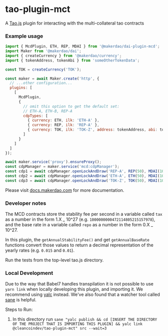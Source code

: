 # tao-plugin-mct

A [Tao.js](https://github.com/cleancoindev/tao.js) plugin for interacting with the
multi-collateral tao contracts

### Example usage

```js
import { McdPlugin, ETH, REP, MDAI } from '@makerdao/dai-plugin-mcd';
import Maker from '@makerdao/dai';
import { createCurrency } from '@makerdao/currency';
import { tokenAddress, tokenAbi } from 'someOtherTokenData';

const TOK = createCurrency('TOK');

const maker = await Maker.create('http', {
  // ...other configuration...
  plugins: [
    [
      McdPlugin,
      {
        // omit this option to get the default set:
        // ETH-A, ETH-B, REP-A
        cdpTypes: [
          { currency: ETH, ilk: 'ETH-A' },
          { currency: REP, ilk: 'REP-A' },
          { currency: TOK, ilk: 'TOK-Z', address: tokenAddress, abi: tokenAbi },
        ]
      }
    ]
  ]
});

await maker.service('proxy').ensureProxy();
const cdpManager = maker.service('mcd:cdpManager');
const cdp1 = await cdpManager.openLockAndDraw('REP-A', REP(50), MDAI(1000));
const cdp2 = await cdpManager.openLockAndDraw('ETH-A', ETH(50), MDAI(1000));
const cdp3 = await cdpManager.openLockAndDraw('TOK-Z', TOK(50), MDAI(1000));
```

Please visit [docs.makerdao.com](https://docs.makerdao.com/building-with-maker/daijs) for more documentation.

### Developer notes

The MCD contracts store the stability fee per second in a variable called `tax`
as a number in the form 1.X _ 10^27 (e.g. `1000000000472114805215157978`), and
the base rate in a variable called `repo` as a number in the form 0.X _ 10^27.

In this plugin, the `getAnnualStabilityFee()` and get `getAnnualBaseRate`
functions convert those values to return a decimal representation of the yearly
rates (e.g. `0.015` and `0.01`).

Run the tests from the top-level tao.js directory.

### Local Development

Due to the way that Babel7 handles transpilation it is not possible to use `yarn link` when locally developing this plugin, and importing it. We recommend using [yalc](https://github.com/whitecolor/yalc) instead. We've also found that a watcher tool called [sane](https://github.com/amasad/sane) is helpful.

Steps to Run:
1. In this directory run ```sane "yalc publish && cd [INSERT THE DIRECTORY OF THE PROJECT THAT IS IMPORTING THIS PLUGIN] && yalc link @cleancoindev/tao-plugin-mct" src --wait=3 ```
